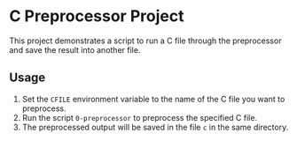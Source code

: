 # C Preprocessor Project

This project demonstrates a script to run a C file through the preprocessor and save the result into another file.

## Usage

1. Set the `CFILE` environment variable to the name of the C file you want to preprocess.
2. Run the script `0-preprocessor` to preprocess the specified C file.
3. The preprocessed output will be saved in the file `c` in the same directory.
